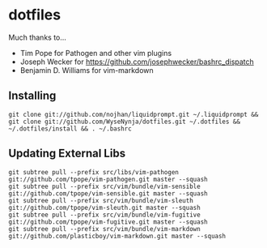 dotfiles
========

Much thanks to...

- Tim Pope for Pathogen and other vim plugins
- Joseph Wecker for https://github.com/josephwecker/bashrc_dispatch
- Benjamin D. Williams for vim-markdown


Installing
----------

`git clone git://github.com/nojhan/liquidprompt.git ~/.liquidprompt && git clone git://github.com/WyseNynja/dotfiles.git ~/.dotfiles && ~/.dotfiles/install && . ~/.bashrc`


Updating External Libs
----------------------

```lang=bash
git subtree pull --prefix src/libs/vim-pathogen git://github.com/tpope/vim-pathogen.git master --squash
git subtree pull --prefix src/vim/bundle/vim-sensible git://github.com/tpope/vim-sensible.git master --squash
git subtree pull --prefix src/vim/bundle/vim-sleuth git://github.com/tpope/vim-sleuth.git master --squash
git subtree pull --prefix src/vim/bundle/vim-fugitive git://github.com/tpope/vim-fugitive.git master --squash
git subtree pull --prefix src/vim/bundle/vim-markdown git://github.com/plasticboy/vim-markdown.git master --squash
```
